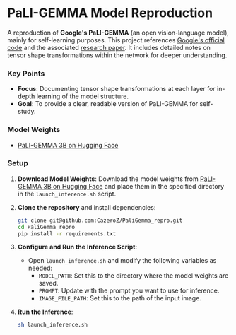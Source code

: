 # PaLI-GEMMA Model Reproduction

A reproduction of **Google's PaLI-GEMMA** (an open vision-language model), mainly for self-learning purposes. This project references [Google's official code](https://github.com/google-research/big_vision) and the associated [research paper](https://arxiv.org/abs/2407.07726). It includes detailed notes on tensor shape transformations within the network for deeper understanding.

### Key Points
- **Focus**: Documenting tensor shape transformations at each layer for in-depth learning of the model structure.
- **Goal**: To provide a clear, readable version of PaLI-GEMMA for self-study.

### Model Weights
- [PaLI-GEMMA 3B on Hugging Face](https://huggingface.co/google/paligemma-3b-pt-224)

### Setup

1. **Download Model Weights**: Download the model weights from [PaLI-GEMMA 3B on Hugging Face](https://huggingface.co/google/paligemma-3b-pt-224) and place them in the specified directory in the `launch_inference.sh` script.
   
2. **Clone the repository** and install dependencies:
   ```bash
   git clone git@github.com:CazeroZ/PaliGemma_repro.git
   cd PaliGemma_repro
   pip install -r requirements.txt
   ```

3. **Configure and Run the Inference Script**:
   - Open `launch_inference.sh` and modify the following variables as needed:
     - `MODEL_PATH`: Set this to the directory where the model weights are saved.
     - `PROMPT`: Update with the prompt you want to use for inference.
     - `IMAGE_FILE_PATH`: Set this to the path of the input image.


4. **Run the Inference**:
   ```bash
   sh launch_inference.sh
   ```
